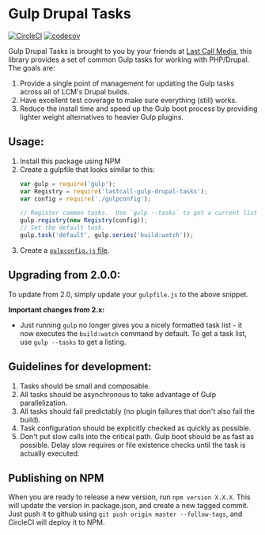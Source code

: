 Gulp Drupal Tasks
=================

[![CircleCI](https://circleci.com/gh/LastCallMedia/gulp-drupal-tasks.svg?style=svg)](https://circleci.com/gh/LastCallMedia/gulp-drupal-tasks) 
[![codecov](https://codecov.io/gh/LastCallMedia/gulp-drupal-tasks/branch/master/graph/badge.svg)](https://codecov.io/gh/LastCallMedia/gulp-drupal-tasks)

Gulp Drupal Tasks is brought to you by your friends at [Last Call Media](https://www.lastcallmedia.com), this library provides a set of common Gulp tasks for working with PHP/Drupal. The goals are:

1. Provide a single point of management for updating the Gulp tasks across all of LCM's Drupal builds.
2. Have excellent test coverage to make sure everything (still) works.
3. Reduce the install time and speed up the Gulp boot process by providing lighter weight alternatives to heavier Gulp plugins.

Usage:
------
1. Install this package using NPM
2. Create a gulpfile that looks similar to this:
    ```javascript
    var gulp = require('gulp');
    var Registry = require('lastcall-gulp-drupal-tasks');
    var config = require('./gulpconfig');
    
    // Register common tasks.  Use `gulp --tasks` to get a current list.
    gulp.registry(new Registry(config));
    // Set the default task.
    gulp.task('default', gulp.series('build:watch'));
    ```
3.  Create a [`gulpconfig.js` file](docs/config-reference.js).

Upgrading from 2.0.0:
---------------------
To update from 2.0, simply update your `gulpfile.js` to the above snippet.

**Important changes from 2.x:**

- Just running `gulp` no longer gives you a nicely formatted task list - it now executes the `build:watch` command by default. To get a task list, use `gulp --tasks` to get a listing.

Guidelines for development:
--------------------------
1. Tasks should be small and composable.
2. All tasks should be asynchronous to take advantage of Gulp parallelization.
3. All tasks should fail predictably (no plugin failures that don't also fail the build).
4. Task configuration should be explicitly checked as quickly as possible.
5. Don't put slow calls into the critical path.  Gulp boot should be as fast as possible.  Delay slow requires or file existence checks until the task is actually executed.

Publishing on NPM
-----------------
When you are ready to release a new version, run `npm version X.X.X`.  This will update the version in package.json, and create a new tagged commit.  Just push it to github using `git push origin master --follow-tags`, and CircleCI will deploy it to NPM.
